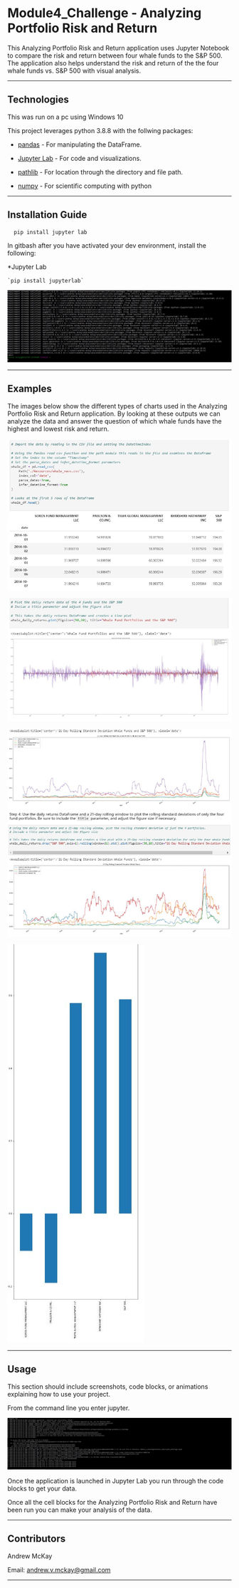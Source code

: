# Module4_Challenge - Analyzing Portfolio Risk and Return


This Analyzing Portfolio Risk and Return application uses Jupyter Notebook to compare the risk and return between four whale funds to the S&P 500. The application also helps understand the risk and return of the the four whale funds vs. S&P 500 with visual analysis.

---

## Technologies

This was run on a pc using Windows 10

This project leverages python 3.8.8 with the follwing packages:

* [pandas](https://pandas.pydata.org/docs) - For manipulating the DataFrame.

* [Jupyter Lab](https://jupyterlab.readthedocs.io.en/stable) - For code and visualizations.

* [pathlib](https://docs.python.org/3/library/pathlib.html) - For location through the directory and file path.

* [numpy](https://numpy.org/install/) - For scientific computing with python

---

## Installation Guide


```python
  pip install jupyter lab
```
In gitbash after you have activated your dev environment, install the following:

*Jupyter Lab

    `pip install jupyterlab`

![pip install jupyter lab](images/jupyter_lab.JPG)

---

## Examples

The images below show the different types of charts used in the Analyzing Portfolio Risk and Return application. By looking at these outputs we can analyze the data and answer the question of which whale funds have the highest and lowest risk and return.

![whale dataframe](images/whale_dataframe.JPG)

![whale line plot](images/whale_line_plot.JPG)

![rolling deviation](images/rolling_deviation.JPG)

![bar chart](images/bar_chart.JPG)

---

## Usage

This section should include screenshots, code blocks, or animations explaining how to use your project.

From the command line you enter jupyter. 

![command line jupyter lab](images/command_line_jupyter_lab.JPG)

Once the application is launched in Jupyter Lab you run through the code blocks to get your data.


Once all the cell blocks for the Analyzing Portfolio Risk and Return have been run you can make your analysis of the data.

---

## Contributors

Andrew McKay

Email: andrew.v.mckay@gmail.com

---
